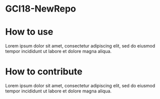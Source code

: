 # GCI18-NewRepo
<h1>How to use</h1>
Lorem ipsum dolor sit amet, consectetur adipiscing elit, sed do eiusmod tempor incididunt ut labore et dolore magna aliqua.

<h1>How to contribute</h1>
Lorem ipsum dolor sit amet, consectetur adipiscing elit, sed do eiusmod tempor incididunt ut labore et dolore magna aliqua.
